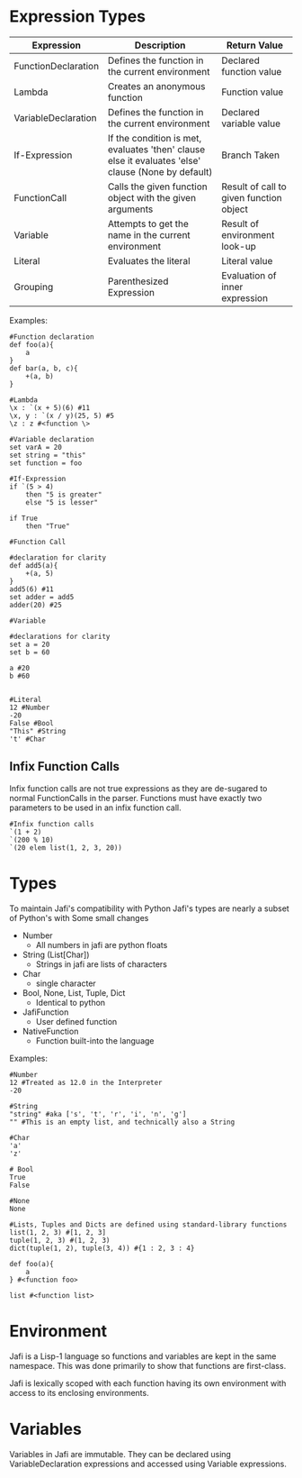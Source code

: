 

# Expression Types


| Expression  | Description | Return Value| 
| ----------- | ----------- | ----------|
| FunctionDeclaration   | Defines the function in the current environment      | Declared function value
| Lambda | Creates an anonymous function| Function value
| VariableDeclaration   | Defines the function in the current environment         | Declared variable value 
| If-Expression   | If the condition is met, evaluates 'then' clause else it evaluates 'else' clause (None by default) |  Branch Taken
| FunctionCall   |   Calls the given function object with the given arguments    | Result of call to given function object
| Variable   |   Attempts to get the name in the current environment   | Result of environment look-up
| Literal | Evaluates the literal| Literal value  
| Grouping | Parenthesized Expression | Evaluation of inner expression


Examples:
```
#Function declaration
def foo(a){
    a
}
def bar(a, b, c){
    +(a, b)
}

#Lambda 
\x : `(x + 5)(6) #11
\x, y : `(x / y)(25, 5) #5
\z : z #<function \>

#Variable declaration
set varA = 20
set string = "this"
set function = foo

#If-Expression
if `(5 > 4)
    then "5 is greater"
    else "5 is lesser"

if True 
    then "True"

#Function Call

#declaration for clarity
def add5(a){ 
    +(a, 5)
}
add5(6) #11
set adder = add5
adder(20) #25

#Variable 

#declarations for clarity
set a = 20
set b = 60

a #20
b #60


#Literal
12 #Number
-20 
False #Bool
"This" #String 
't' #Char 

```

## Infix Function Calls
Infix function calls are not true expressions as they are de-sugared to normal FunctionCalls in the parser. Functions must have exactly two parameters to be used in an infix function call.

```
#Infix function calls
`(1 + 2)
`(200 % 10)
`(20 elem list(1, 2, 3, 20))
```



# Types
To maintain Jafi's compatibility with Python Jafi's types are nearly a subset of Python's with Some small changes 

* Number 
  * All numbers in jafi are python floats
* String (List[Char])
  * Strings in jafi are lists of characters
* Char
  * single character 
* Bool, None, List, Tuple, Dict 
  * Identical to python
* JafiFunction
  * User defined function 
* NativeFunction
  * Function built-into the language 

Examples:
```
#Number 
12 #Treated as 12.0 in the Interpreter 
-20

#String 
"string" #aka ['s', 't', 'r', 'i', 'n', 'g'] 
"" #This is an empty list, and technically also a String

#Char
'a'
'z'

# Bool
True
False

#None 
None 

#Lists, Tuples and Dicts are defined using standard-library functions
list(1, 2, 3) #[1, 2, 3]
tuple(1, 2, 3) #(1, 2, 3)
dict(tuple(1, 2), tuple(3, 4)) #{1 : 2, 3 : 4}

def foo(a){
    a 
} #<function foo>

list #<function list>

```

# Environment 
Jafi is a Lisp-1 language so functions and variables are kept in the same namespace. This was done primarily to show that functions are first-class. 

Jafi is lexically scoped with each function having its own environment with access to its enclosing environments. 

# Variables 
Variables in Jafi are immutable. They can be declared using VariableDeclaration expressions and accessed using Variable expressions. 
